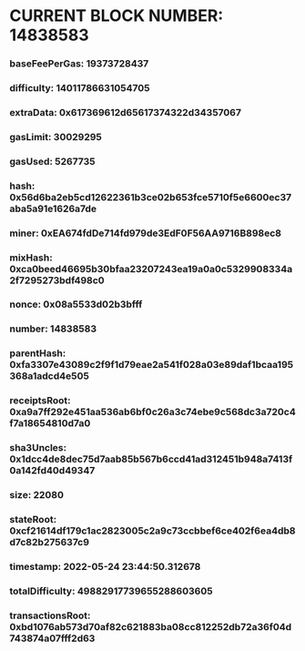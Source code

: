 # CURRENT BLOCK NUMBER: 14838583

### baseFeePerGas: 19373728437
### difficulty: 14011786631054705
### extraData: 0x617369612d65617374322d34357067
### gasLimit: 30029295
### gasUsed: 5267735
### hash: 0x56d6ba2eb5cd12622361b3ce02b653fce5710f5e6600ec37aba5a91e1626a7de
### miner: 0xEA674fdDe714fd979de3EdF0F56AA9716B898ec8
### mixHash: 0xca0beed46695b30bfaa23207243ea19a0a0c5329908334a2f7295273bdf498c0
### nonce: 0x08a5533d02b3bfff
### number: 14838583
### parentHash: 0xfa3307e43089c2f9f1d79eae2a541f028a03e89daf1bcaa195368a1adcd4e505
### receiptsRoot: 0xa9a7ff292e451aa536ab6bf0c26a3c74ebe9c568dc3a720c4f7a18654810d7a0
### sha3Uncles: 0x1dcc4de8dec75d7aab85b567b6ccd41ad312451b948a7413f0a142fd40d49347
### size: 22080
### stateRoot: 0xcf21614df179c1ac2823005c2a9c73ccbbef6ce402f6ea4db8d7c82b275637c9
### timestamp: 2022-05-24 23:44:50.312678
### totalDifficulty: 49882917739655288603605
### transactionsRoot: 0xbd1076ab573d70af82c621883ba08cc812252db72a36f04d743874a07fff2d63
